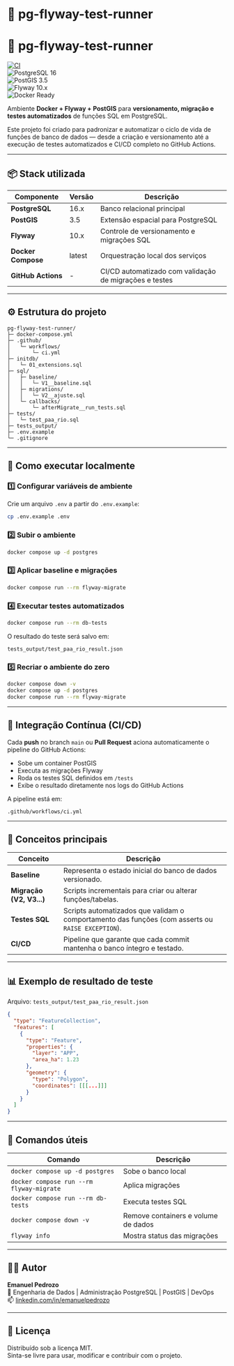 # 🐘 pg-flyway-test-runner

# 🐘 pg-flyway-test-runner

[![CI](https://github.com/emanuelpedrozo/pg-flyway-test-runner/actions/workflows/ci.yml/badge.svg)](https://github.com/emanuelpedrozo/pg-flyway-test-runner/actions)  
![PostgreSQL 16](https://img.shields.io/badge/PostgreSQL-16-blue?logo=postgresql)  
![PostGIS 3.5](https://img.shields.io/badge/PostGIS-3.5-00aaff)  
![Flyway 10.x](https://img.shields.io/badge/Flyway-10.x-red)  
![Docker Ready](https://img.shields.io/badge/Docker-ready-2496ED?logo=docker&logoColor=white)  

Ambiente **Docker + Flyway + PostGIS** para **versionamento, migração e testes automatizados** de funções SQL em PostgreSQL.

Este projeto foi criado para padronizar e automatizar o ciclo de vida de funções de banco de dados — desde a criação e versionamento até a execução de testes automatizados e CI/CD completo no GitHub Actions.

---

## 📦 Stack utilizada

| Componente | Versão | Descrição |
|-------------|---------|-----------|
| **PostgreSQL** | 16.x | Banco relacional principal |
| **PostGIS** | 3.5 | Extensão espacial para PostgreSQL |
| **Flyway** | 10.x | Controle de versionamento e migrações SQL |
| **Docker Compose** | latest | Orquestração local dos serviços |
| **GitHub Actions** | - | CI/CD automatizado com validação de migrações e testes |

---

## ⚙️ Estrutura do projeto

```
pg-flyway-test-runner/
├─ docker-compose.yml
├─ .github/
│   └─ workflows/
│       └─ ci.yml
├─ initdb/
│   └─ 01_extensions.sql
├─ sql/
│   ├─ baseline/
│   │   └─ V1__baseline.sql
│   ├─ migrations/
│   │   └─ V2__ajuste.sql
│   └─ callbacks/
│       └─ afterMigrate__run_tests.sql
├─ tests/
│   └─ test_paa_rio.sql
├─ tests_output/
├─ .env.example
└─ .gitignore
```

---

## 🚀 Como executar localmente

### 1️⃣ Configurar variáveis de ambiente
Crie um arquivo `.env` a partir do `.env.example`:

```bash
cp .env.example .env
```

### 2️⃣ Subir o ambiente
```bash
docker compose up -d postgres
```

### 3️⃣ Aplicar baseline e migrações
```bash
docker compose run --rm flyway-migrate
```

### 4️⃣ Executar testes automatizados
```bash
docker compose run --rm db-tests
```

O resultado do teste será salvo em:
```
tests_output/test_paa_rio_result.json
```

### 5️⃣ Recriar o ambiente do zero
```bash
docker compose down -v
docker compose up -d postgres
docker compose run --rm flyway-migrate
```

---

## 🔁 Integração Contínua (CI/CD)

Cada **push** no branch `main` ou **Pull Request** aciona automaticamente o pipeline do GitHub Actions:

- Sobe um container PostGIS
- Executa as migrações Flyway
- Roda os testes SQL definidos em `/tests`
- Exibe o resultado diretamente nos logs do GitHub Actions

A pipeline está em:
```
.github/workflows/ci.yml
```

---

## 🧠 Conceitos principais

| Conceito | Descrição |
|-----------|------------|
| **Baseline** | Representa o estado inicial do banco de dados versionado. |
| **Migração (V2, V3...)** | Scripts incrementais para criar ou alterar funções/tabelas. |
| **Testes SQL** | Scripts automatizados que validam o comportamento das funções (com asserts ou `RAISE EXCEPTION`). |
| **CI/CD** | Pipeline que garante que cada commit mantenha o banco íntegro e testado. |

---

## 📊 Exemplo de resultado de teste

Arquivo: `tests_output/test_paa_rio_result.json`

```json
{
  "type": "FeatureCollection",
  "features": [
    {
      "type": "Feature",
      "properties": {
        "layer": "APP",
        "area_ha": 1.23
      },
      "geometry": {
        "type": "Polygon",
        "coordinates": [[[...]]]
      }
    }
  ]
}
```

---

## 🧰 Comandos úteis

| Comando | Descrição |
|----------|------------|
| `docker compose up -d postgres` | Sobe o banco local |
| `docker compose run --rm flyway-migrate` | Aplica migrações |
| `docker compose run --rm db-tests` | Executa testes SQL |
| `docker compose down -v` | Remove containers e volume de dados |
| `flyway info` | Mostra status das migrações |

---

## 🧑‍💻 Autor

**Emanuel Pedrozo**  
📍 Engenharia de Dados | Administração PostgreSQL | PostGIS | DevOps  
📫 [linkedin.com/in/emanuelpedrozo](https://linkedin.com/in/emanuelpedrozo)

---

## 🪪 Licença

Distribuído sob a licença MIT.  
Sinta-se livre para usar, modificar e contribuir com o projeto.

